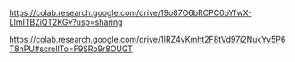 https://colab.research.google.com/drive/19o87O6bRCPC0oYfwX-LImITBZiQT2KGv?usp=sharing


https://colab.research.google.com/drive/1IRZ4vKmht2F8tVd97i2NukYv5P6T8nPU#scrollTo=F9SRo9r8OUGT
